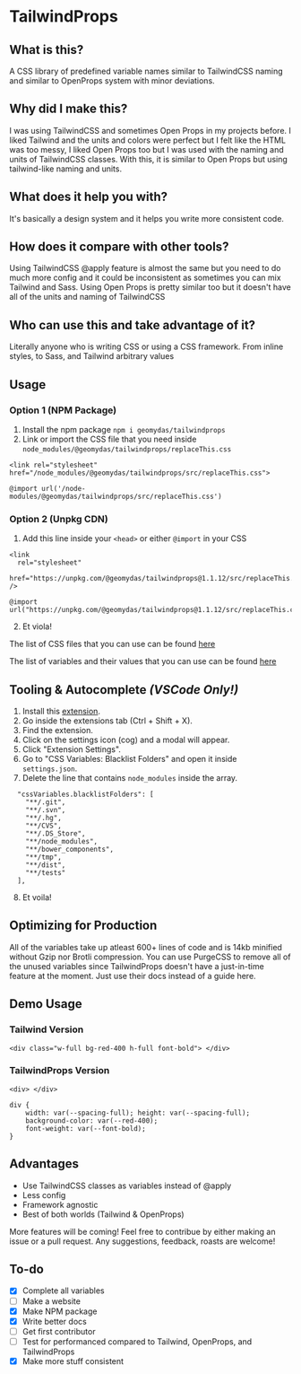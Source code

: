 # TailwindProps

## What is this?

A CSS library of predefined variable names similar to TailwindCSS naming and similar to OpenProps system with minor deviations.

## Why did I make this?

I was using TailwindCSS and sometimes Open Props in my projects before. I liked Tailwind and the units and colors were perfect but I felt like the HTML was too messy, I liked Open Props too but I was used with the naming and units of TailwindCSS classes. With this, it is similar to Open Props but using tailwind-like naming and units.

## What does it help you with?

It's basically a design system and it helps you write more consistent code.

## How does it compare with other tools?

Using TailwindCSS @apply feature is almost the same but you need to do much more config and it could be inconsistent as sometimes you can mix Tailwind and Sass. Using Open Props is pretty similar too but it doesn't have all of the units and naming of TailwindCSS

## Who can use this and take advantage of it?

Literally anyone who is writing CSS or using a CSS framework. From inline styles, to Sass, and Tailwind arbitrary values

## Usage

### Option 1 (NPM Package)

1. Install the npm package `npm i geomydas/tailwindprops`
2. Link or import the CSS file that you need inside `node_modules/@geomydas/tailwindprops/replaceThis.css`

```
<link rel="stylesheet" href="/node_modules/@geomydas/tailwindprops/src/replaceThis.css">
```

```
@import url('/node-modules/@geomydas/tailwindprops/src/replaceThis.css')
```

### Option 2 (Unpkg CDN)

1. Add this line inside your `<head>` or either `@import` in your CSS

```
<link
  rel="stylesheet"
  href="https://unpkg.com/@geomydas/tailwindprops@1.1.12/src/replaceThis.css"
/>
```

```
@import url("https://unpkg.com/@geomydas/tailwindprops@1.1.12/src/replaceThis.css")
```

2. Et viola!

The list of CSS files that you can use can be found [here](./list-of-css-files.md)

The list of variables and their values that you can use can be found [here](./list-of-variables.md)

## Tooling & Autocomplete _(VSCode Only!)_

1. Install this [extension](https://marketplace.visualstudio.com/items?itemName=vunguyentuan.vscode-css-variables).
2. Go inside the extensions tab (Ctrl + Shift + X).
3. Find the extension.
4. Click on the settings icon (cog) and a modal will appear.
5. Click "Extension Settings".
6. Go to "CSS Variables: Blacklist Folders" and open it inside `settings.json`.
7. Delete the line that contains `node_modules` inside the array.

```
  "cssVariables.blacklistFolders": [
    "**/.git",
    "**/.svn",
    "**/.hg",
    "**/CVS",
    "**/.DS_Store",
    "**/node_modules",
    "**/bower_components",
    "**/tmp",
    "**/dist",
    "**/tests"
  ],
```

8. Et voila!

## Optimizing for Production

All of the variables take up atleast 600+ lines of code and is 14kb minified without Gzip nor Brotli compression. You can use PurgeCSS to remove all of the unused variables since TailwindProps doesn't have a just-in-time feature at the moment. Just use their docs instead of a guide here.

## Demo Usage

### Tailwind Version

```
<div class="w-full bg-red-400 h-full font-bold"> </div>
```

### TailwindProps Version

```
<div> </div>

div {
    width: var(--spacing-full); height: var(--spacing-full);
    background-color: var(--red-400);
    font-weight: var(--font-bold);
}
```

## Advantages

- Use TailwindCSS classes as variables instead of @apply
- Less config
- Framework agnostic
- Best of both worlds (Tailwind & OpenProps)

More features will be coming! Feel free to contribue by either making an issue or a pull request. Any suggestions, feedback, roasts are welcome!

## To-do

- [x] Complete all variables
- [ ] Make a website
- [x] Make NPM package
- [x] Write better docs
- [ ] Get first contributor
- [ ] Test for performanced compared to Tailwind, OpenProps, and TailwindProps
- [x] Make more stuff consistent
